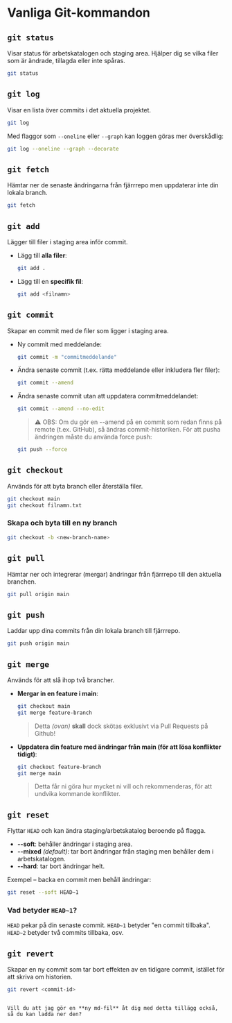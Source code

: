 # Vanliga Git-kommandon

## `git status`

Visar status för arbetskatalogen och staging area. Hjälper dig se vilka
filer som är ändrade, tillagda eller inte spåras.

```bash
git status
```

## `git log`

Visar en lista över commits i det aktuella projektet.

```bash
git log
```

Med flaggor som `--oneline` eller `--graph` kan loggen göras mer
överskådlig:

```bash
git log --oneline --graph --decorate
```

## `git fetch`

Hämtar ner de senaste ändringarna från fjärrrepo men uppdaterar inte din
lokala branch.

```bash
git fetch
```

## `git add`

Lägger till filer i staging area inför commit.

- Lägg till **alla filer**:

  ```bash
  git add .
  ```

- Lägg till en **specifik fil**:

  ```bash
  git add <filnamn>
  ```

## `git commit`

Skapar en commit med de filer som ligger i staging area.

- Ny commit med meddelande:

  ```bash
  git commit -m "commitmeddelande"
  ```

- Ändra senaste commit (t.ex. rätta meddelande eller inkludera fler filer):

  ```bash
  git commit --amend
  ```

- Ändra senaste commit utan att uppdatera commitmeddelandet:

  ```bash
  git commit --amend --no-edit
  ```

  > ⚠️ OBS: Om du gör en --amend på en commit som redan finns på remote
  > (t.ex. GitHub), så ändras commit-historiken. För att pusha ändringen
  > måste du använda force push:

    ```bash
    git push --force
    ```

## `git checkout`

Används för att byta branch eller återställa filer.

```bash
git checkout main
git checkout filnamn.txt
```

### Skapa och byta till en ny branch

```bash
git checkout -b <new-branch-name>
```

## `git pull`

Hämtar ner och integrerar (mergar) ändringar från fjärrrepo till den
aktuella branchen.

```bash
git pull origin main
```

## `git push`

Laddar upp dina commits från din lokala branch till fjärrrepo.

```bash
git push origin main
```

## `git merge`

Används för att slå ihop två brancher.

- **Mergar in en feature i main**:

  ```bash
  git checkout main
  git merge feature-branch
  ```

  > Detta _(ovan)_ **skall** dock skötas exklusivt via Pull Requests på Github!

- **Uppdatera din feature med ändringar från main (för att lösa
  konflikter tidigt)**:

  ```bash
  git checkout feature-branch
  git merge main
  ```

  > Detta får ni göra hur mycket ni vill och rekommenderas, för att undvika kommande konflikter.

## `git reset`

Flyttar `HEAD` och kan ändra staging/arbetskatalog beroende på flagga.

- **--soft**: behåller ändringar i staging area.
- **--mixed** _(default)_: tar bort ändringar från staging men
  behåller dem i arbetskatalogen.
- **--hard**: tar bort ändringar helt.

Exempel – backa en commit men behåll ändringar:

```bash
git reset --soft HEAD~1
```

### Vad betyder `HEAD~1`?

`HEAD` pekar på din senaste commit.
`HEAD~1` betyder "en commit tillbaka".
`HEAD~2` betyder två commits tillbaka, osv.

## `git revert`

Skapar en ny commit som tar bort effekten av en tidigare commit,
istället för att skriva om historien.

```bash
git revert <commit-id>
```

```

Vill du att jag gör en **ny md-fil** åt dig med detta tillägg också, så du kan ladda ner den?
```
